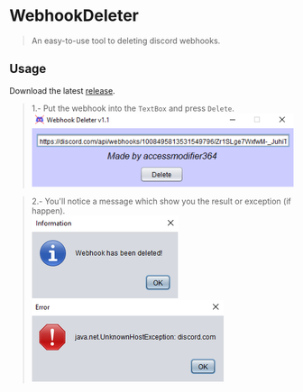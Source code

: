 # WebhookDeleter
> An easy-to-use tool to deleting discord webhooks.

## Usage
Download the latest [release](https://github.com/accessmodifier364/WebhookDeleter/releases/).
> 1.- Put the webhook into the `TextBox` and press `Delete`.</br>
![gui](./images/gui.png)

> 2.- You'll notice a message which show you the result or exception (if happen).</br>
![information](./images/information.png) ![error](./images/error.png)